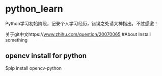 # python_learn
Python学习初始阶段，记录个人学习经历，错误之处请大神指出。不胜感激！

关于git中文https://www.zhihu.com/question/20070065
#About Install something
## opencv install for python
$pip install opencv-python
